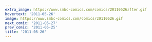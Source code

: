 ```yaml
---
extra_image: https://www.smbc-comics.com/comics/20110526after.gif
hovertext: '2011-05-26'
image: https://www.smbc-comics.com/comics/20110526.gif
next_comic: '2011-05-27'
prev_comic: '2011-05-25'
title: '2011-05-26'
---
```


